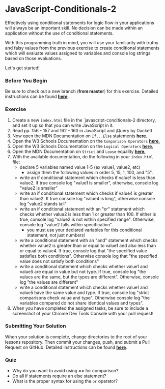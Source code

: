 # JavaScript-Conditionals-2

Effectively using conditional statements for logic flow in your applications will always be an important skill. No decision can be made within an application without the use of conditional statements.

With this programming truth in mind, you will use your familiarity with truthy and falsy values from the previous exercise to create conditional statements which will evaluate values assigned to variables and console log strings based on those evaluations.

Let's get started!

### Before You Begin

Be sure to check out a new branch (**from master**) for this exercise. Detailed instructions can be found [**here**](../../guides/before-each-exercise.md).

### Exercise

1. Create a new `index.html` file in the `javascript-conditionals-2 directory, and set it up so that you can write JavaScript in it.
2. Read pp. 156 - 157 and 162 - 163 in JavaScript and jQuery by Duckett.
3. Now open the MDN Documentation on `If...Else` statements [**here**.](https://developer.mozilla.org/en-US/docs/Web/JavaScript/Reference/Statements/if...else)
4. Open the W3 Schools Documentation on the `Comparison Operators`  [**here**.](https://www.w3schools.com/js/js_comparisons.asp)
5. Open the W3 Schools Documentation on the `Logical Operators` [**here**.](https://www.w3schools.com/js/js_comparisons.asp)
6. Open the MDN Documentation on `Strict` and `Loose` equality [**here**.](https://developer.mozilla.org/en-US/docs/Web/JavaScript/Equality_comparisons_and_sameness)
7. With the available documentation, do the following in your `index.html` file:
    - declare 5 variables named value 1-5 (ex value1, value2, etc)
      - assign them the following values in order 5, 15, 1, 100, and "5".
    - write an if conditional statement which checks if value1 is less than value2. If true console log "value1 is smaller", otherwise, console log "value2 is smaller"
    - write an if conditional statement which checks if value4 is greater than value2. If true console log "value4 is king", otherwise console log "value2 stands tall"
    - write an if conditional statement with an "or" statement which checks whether value2 is less than 1 or greater than 100. If either is true, console log "value2 is not within specified range". Otherwise, console log "value2 falls within specification".
        - you must use your declared variables for this conditional statement, not just numbers!
    - write a conditional statement with an "and" statement which checks whether value2 is greater than or equal to value1 and also less than or equal to value4. If true, console log that "the specified value satisfies both conditions". Otherwise console log that "the specified value does not satisfy both conditions"
    - write a conditional statement which checks whether value1 and value5 are equal in value but not type. If true, console log "the values are the same, but the types are different". Otherwise, console log "the values are different"
    - write a conditional statement which checks whether value1 and value5 have the same value and type. If true, console log "strict comparisons check value and type". Otherwise console log "the variables compared do not share identical values and types".
7. When you have completed the assigned tasks, be sure to include a screenshot of your Chrome Dev Tools Console with your pull request!


### Submitting Your Solution

When your solution is complete, change directories to the root of your lessons repository. Then commit your changes, push, and submit a Pull Request on GitHub. Detailed instructions can be found [**here**](../../guides/after-each-exercise.md).

### Quiz

- Why do you want to avoid using == for comparison?
- Do all if statements require an else statement?
- What is the proper syntax for using the `or` operator?
